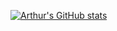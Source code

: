 [![Arthur's GitHub stats](https://github-readme-stats.vercel.app/api?username=arthurlw&hide=stars,issues&show_icons=true&theme=dracula&hide_rank=true)](https://github.com/anuraghazra/github-readme-stats)


<!-- ## Hi there 👋

<!--
**arthurlw/arthurlw** is a ✨ _special_ ✨ repository because its `README.md` (this file) appears on your GitHub profile.

Here are some ideas to get you started:

- 🔭 I’m currently working on ...
- 🌱 I’m currently learning ...
- 👯 I’m looking to collaborate on ...
- 🤔 I’m looking for help with ...
- 💬 Ask me about ...
- 📫 How to reach me: ...
- 😄 Pronouns: ...
- ⚡ Fun fact: ...
-->
